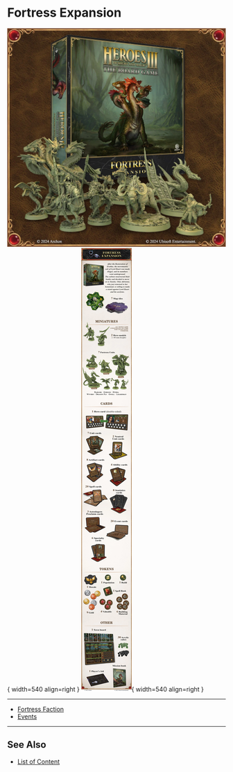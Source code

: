 # Fortress Expansion

![Fortress Expansion Box](../assets/content-fortress_expansion-box.webp){ width=540 align=right }
![Fortress Expansion Inside](../assets/content-fortress_expansion-inside.webp){ width=540 align=right }
___
- [Fortress Faction](../towns/fortress.md)
- [Events](../events/index.md)
___


## See Also

- [List of Content](index.md)
